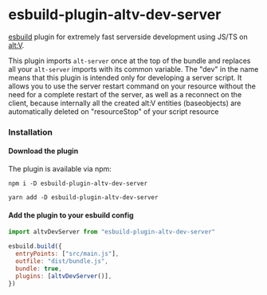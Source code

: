 # esbuild-plugin-altv-dev-server

[esbuild](https://esbuild.github.io/) plugin for extremely fast serverside development using JS/TS on [alt:V](https://altv.mp).

This plugin imports `alt-server` once at the top of the bundle and replaces all your `alt-server` imports with its common variable.
The "dev" in the name means that this plugin is intended only for developing a server script. It allows you to use the server restart command
on your resource without the need for a complete restart of the server, as well as a reconnect on the client, 
because internally all the created alt:V entities (baseobjects) are automatically deleted on "resourceStop" of your script resource

### Installation

#### Download the plugin

The plugin is available via npm:

```
npm i -D esbuild-plugin-altv-dev-server
```

```
yarn add -D esbuild-plugin-altv-dev-server
```

#### Add the plugin to your esbuild config

```js
import altvDevServer from "esbuild-plugin-altv-dev-server"

esbuild.build({
  entryPoints: ["src/main.js"],
  outfile: "dist/bundle.js",
  bundle: true,
  plugins: [altvDevServer()],
})
```
